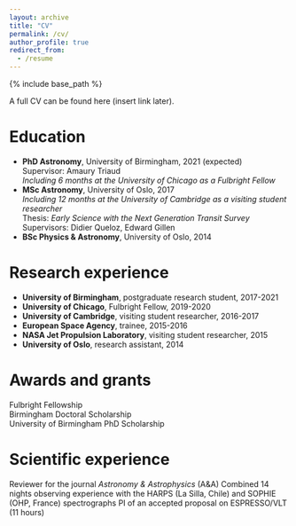 ```yaml
---
layout: archive
title: "CV"
permalink: /cv/
author_profile: true
redirect_from:
  - /resume
---
```


{% include base_path %}

A full CV can be found here (insert link later).

Education  
======
* **PhD Astronomy**, University of Birmingham, 2021 (expected)  
   Supervisor: Amaury Triaud  
   _Including 6 months at the University of Chicago as a Fulbright Fellow_
* **MSc Astronomy**, University of Oslo, 2017  
   _Including 12 months at the University of Cambridge as a visiting student researcher_  
   Thesis: _Early Science with the Next Generation Transit Survey_  
   Supervisors: Didier Queloz, Edward Gillen
* **BSc Physics & Astronomy**, University of Oslo, 2014

Research experience
======
* **University of Birmingham**, postgraduate research student, 2017-2021
* **University of Chicago**, Fulbright Fellow, 2019-2020
* **University of Cambridge**, visiting student researcher, 2016-2017
* **European Space Agency**, trainee, 2015-2016
* **NASA Jet Propulsion Laboratory**, visiting student researcher, 2015
* **University of Oslo**, research assistant, 2014

Awards and grants
======
Fulbright Fellowship  
Birmingham Doctoral Scholarship  
University of Birmingham PhD Scholarship

Scientific experience
======
Reviewer for the journal _Astronomy & Astrophysics_ (A&A)
Combined 14 nights observing experience with the HARPS (La Silla, Chile) and SOPHIE (OHP, France) spectrographs
PI of an accepted proposal on ESPRESSO/VLT (11 hours)
